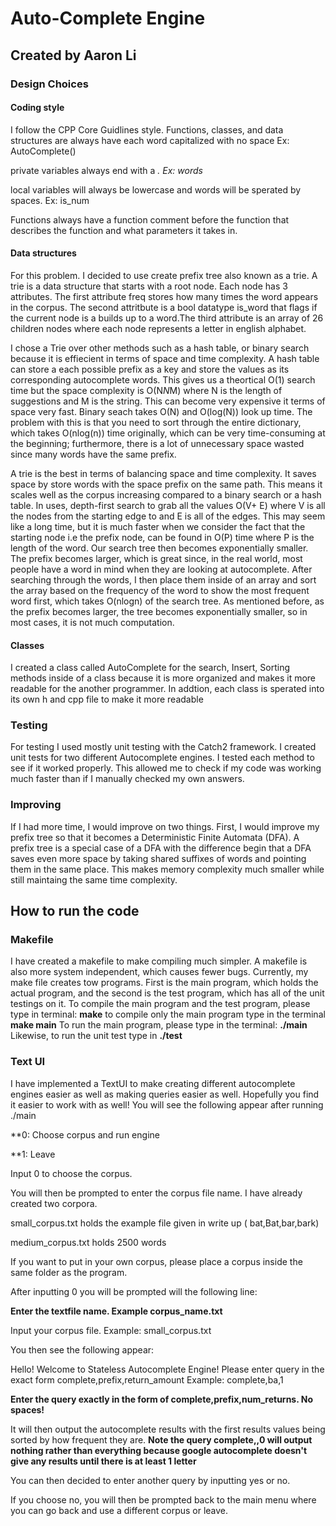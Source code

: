 # Auto-Complete Engine
## Created by Aaron Li

### Design Choices

#### Coding style
I follow the CPP Core Guidlines style. 
Functions, classes, and data structures are always have each word capitalized with no space Ex: AutoComplete()

private variables always end with a _. Ex: words_

local variables will always be lowercase and words will be sperated by spaces. Ex: is_num

Functions always have a function comment before the function that describes the function and what parameters it takes in.

#### Data structures
For this problem. I decided to use create prefix tree also known as a trie. A trie is a data structure that starts with a root node. Each node has 3 attributes. The first attribute freq stores how many times the word appears in the corpus. The second attritbute is a bool datatype is_word that flags if the current node is a builds up to a word.The third attribute is an array of 26 children nodes where each node represents a letter in english alphabet. 

I chose a Trie over other methods such as a hash table, or binary search because it is effiecient in terms of space and time complexity. A hash table can store a each possible prefix as a key and store the values as its corresponding autocomplete words. This gives us a theortical O(1) search time but the space complexity is O(N*N*M) where N is the length of suggestions and M is the string. This can become very expensive it terms of space very fast. Binary seach takes O(N) and O(log(N)) look up time. The problem with this is that you need to sort through the entire dictionary, which takes O(nlog(n)) time originally, which can be very time-consuming at the beginning; furthermore, there is a lot of unnecessary space wasted since many words have the same prefix.

A trie is the best in terms of balancing space and time complexity. It saves space by store words with the space prefix on the same path. This means it scales well as the corpus increasing compared to a binary search or a hash table. In uses, depth-first search to grab all the values O(V+ E) where V is all the nodes from the starting edge to and E is all of the edges. This may seem like a long time, but it is much faster when we consider the fact that the starting node i.e the prefix node, can be found in  O(P) time where P is the length of the word. Our search tree then becomes exponentially smaller. The prefix becomes larger, which is great since, in the real world, most people have a word in mind when they are looking at autocomplete. After searching through the words, I then place them inside of an array and sort the array based on the frequency of the word to show the most frequent word first, which takes O(nlogn) of the search tree. As mentioned before, as the prefix becomes larger, the tree becomes exponentially smaller, so in most cases, it is not much computation.

#### Classes
I created a class called AutoComplete for the search, Insert, Sorting methods inside of a class because it is more organized and makes it more readable for the another programmer. In addtion, each class is sperated into its own h and cpp file to make it more readable

### Testing
For testing I used mostly unit testing with the Catch2 framework. I created unit tests for two different Autocomplete engines. I tested each method to see if it worked properly. This allowed me to check if my code was working much faster than if I manually checked my own answers.

### Improving
If I had more time, I would improve on two things. First, I would improve my prefix tree so that it becomes a Deterministic Finite Automata (DFA). A prefix tree is a special case of a DFA with the difference begin that a DFA saves even more space by taking shared suffixes of words and pointing them in the same place. This makes memory complexity much smaller while still maintaing the same time complexity.


## How to run the code

### Makefile
I have created a makefile to make compiling much simpler. A makefile is also more system independent, which causes fewer bugs. Currently, my make file creates tow programs. First is the main program, which holds the actual program, and the second is the test program, which has all of the unit testings on it. To compile the main program and the test program, please type in terminal:
**make** 
to compile only the main program type in the terminal
**make main**
To run the main program, please type in the terminal:
**./main**
Likewise, to run the unit test type in
**./test**

### Text UI

I have implemented a TextUI to make creating different autocomplete engines easier as well as making queries easier as well. Hopefully you find it easier to work with as well! You will see the following appear after running ./main

**0: Choose corpus and run engine

**1: Leave

Input 0 to choose the corpus.

You will then be prompted to enter the corpus file name. I have already created two corpora. 

small_corpus.txt holds the example file given in write up ( bat,Bat,bar,bark)

medium_corpus.txt holds 2500 words

If you want to put in your own corpus, please place a corpus inside the same folder as the program.

After inputting 0 you will be prompted will the following line:

**Enter the textfile name. Example corpus_name.txt**

Input your corpus file. Example: small_corpus.txt

You then  see the following appear:

Hello! Welcome to Stateless Autocomplete Engine!
Please enter query in the exact form complete,prefix,return_amount
Example: complete,ba,1

**Enter the query exactly in the form of complete,prefix,num_returns. No spaces!**

It will then output the autocomplete results with the first results values being sorted by how frequent they are. **Note the query complete,,0 will output nothing rather than everything because google autocomplete doesn't give any results until there is at least 1 letter**

You can then decided to enter another query by inputting yes or no. 

If you choose no, you will then be prompted back to the main menu where you can go back and use a different corpus or leave.
